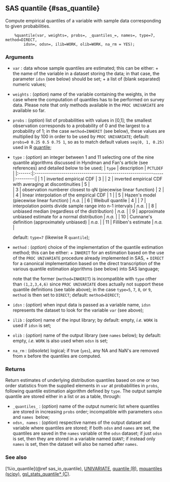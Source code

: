 ## SAS quantile {#sas_quantile}
Compute empirical quantiles of a variable with sample data corresponding to given probabilities. 
	
~~~sas
	%quantile(var, weights=, probs=, _quantiles_=, names=, type=7, method=DIRECT,  
		idsn=, odsn=, ilib=WORK, olib=WORK, na_rm = YES);
~~~

### Arguments
* `var` : data whose sample quantiles are estimated; this can be either:
		+ the name of the variable in a dataset storing the data; in that case, the parameter 
			`idsn` (see below) should be set; 
		+ a list of (blank separated) numeric values;
* `weights` : (_option_) name of the variable containing the weights, in the case where the 
	computation of quantiles has to be performed on survey data. Please note that only methods
	available in the `PROC UNIVARIATE` are available so far.
* `probs` : (_option_) list of probabilities with values in [0,1]; the smallest observation 
	corresponds to a probability of 0 and the largest to a probability of 1; in the case 
	`method=INHERIT` (see below), these values are multiplied by 100 in order to be used by 
	`PROC UNIVARIATE`; default: `probs=0 0.25 0.5 0.75 1`, so as to match default values 
	`seq(0, 1, 0.25)` used in R 
	[quantile](https://stat.ethz.ch/R-manual/R-devel/library/stats/html/quantile.html); 
* `type` : (_option_) an integer between 1 and 11 selecting one of the nine quantile algorithms 
	discussed in Hyndman and Fan's article (see references) and detailed below to be used; 
	| `type` |                    description                                 | `PCTLDEF` |
	|:------:|:---------------------------------------------------------------|:---------:|
	|    1   | inverted empirical CDF					 					  |     3     |
	|    2   | inverted empirical CDF with averaging at discontinuities       |     5     |        
	|    3   | observation numberer closest to qN (piecewise linear function) |     2     | 
	|    4   | linear interpolation of the empirical CDF                      |     1     | 
	|    5   | Hazen's model (piecewise linear function)                      |   _n.a._  | 
	|    6   | Weibull quantile                                               |     4     | 
	|    7   | interpolation points divide sample range into n-1 intervals    |   _n.a._  | 
	|    8   | unbiased median (regardless of the distribution)               |   _n.a._  | 
	|    9   | approximate unbiased estimate for a normal distribution        |   _n.a._  |
	|   10   | Cunnane's definition (approximately unbiased)                  |   _n.a._  |
	|   11   | Filliben's estimate                                            |   _n.a._  |

	default: `type=7` (likewise R `quantile`);
* `method` : (_option_) choice of the implementation of the quantile estimation method; this can 
	be either:
		+ `INHERIT` for an estimation based on the use of the `PROC UNIVARIATE` procedure already
			implemented in SAS,
		+ `DIRECT` for a canonical implementation based on the direct transcription of the various
			quantile estimation algorithms (see below) into SAS language;

	note that the former (`method=INHERIT`) is incompatible with `type` other than `(1,2,3,4,6)` since 
	`PROC UNIVARIATE` does actually not support these quantile definitions (see table above); in the 
	case `type=5`, `7`, `8`, or `9`, `method` is then set to `DIRECT`; default: `method=DIRECT`;
* `idsn` : (_option_) when input data is passed as a variable name, `idsn` represents the dataset
	to look for the variable `var` (see above);
* `ilib` : (_option_) name of the input library; by default: empty, _i.e._ `WORK` is used if `idsn` is 
	set;
* `olib` : (_option_) name of the output library (see `names` below); by default: empty, _i.e._ `WORK` 
	is also used when `odsn` is set;
* `na_rm` : (_obsolete_) logical; if true (`yes`), any NA and NaN's are removed from x before the quantiles 
	are computed.

### Returns
Return estimates of underlying distribution quantiles based on one or two order statistics from 
the supplied elements in `var` at probabilities in `probs`, following quantile estimation algorithm
defined by `type`. The output sample quantile are stored either in a list or as a table, through:
* `_quantiles_` : (_option_) name of the output numeric list where quantiles are stored in increasing
	`probs` order; incompatible with parameters `odsn` and `names `below;
* `odsn, names` : (_option_) respective names of the output dataset and variable where quantiles are 
	stored; if both `odsn` and `names` are set, the quantiles are saved in the `names` variable ot the
	`odsn` dataset; if just `odsn` is set, then they are stored in a variable named `QUANT`; if 
	instead only `names` is set, then the dataset will also be named after `names`.
 
### See also
[%io_quantile](@ref sas_io_quantile),
[UNIVARIATE](https://support.sas.com/documentation/cdl/en/procstat/63104/HTML/default/viewer.htm#univariate_toc.htm),
[quantile (R)](https://stat.ethz.ch/R-manual/R-devel/library/stats/html/quantile.html),
[mquantiles (scipy)](https://docs.scipy.org/doc/scipy-0.18.1/reference/generated/scipy.stats.mstats.mquantiles.html),
[gsl_stats_quantile* (C)](https://www.gnu.org/software/gsl/manual/html_node/Median-and-Percentiles.html).
